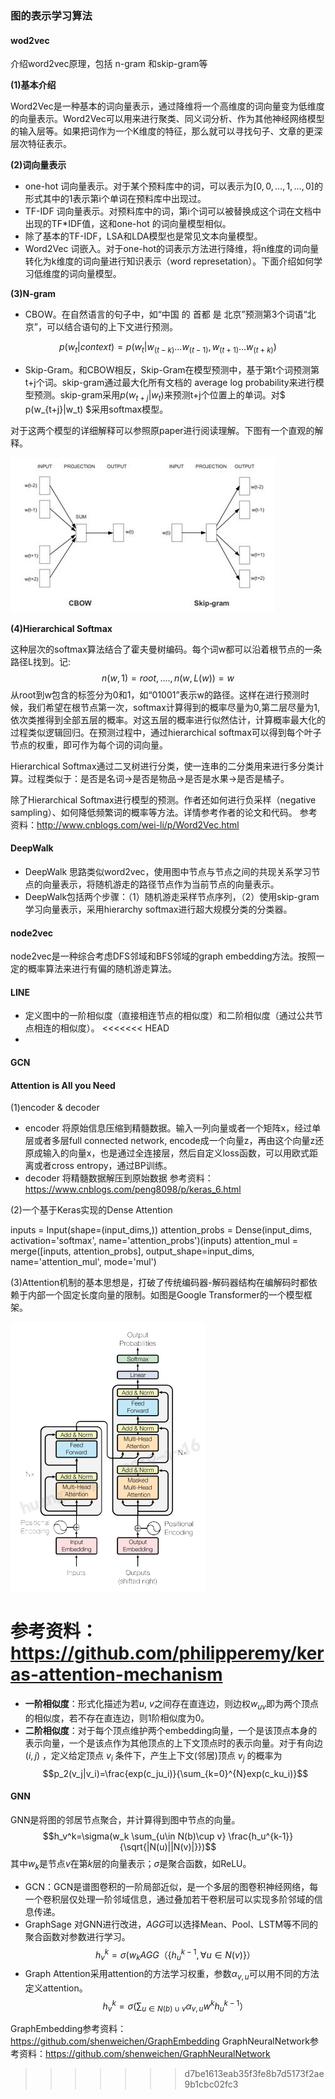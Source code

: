### 图的表示学习算法

#### wod2vec
介绍word2vec原理，包括 n-gram 和skip-gram等

**(1)基本介绍**

Word2Vec是一种基本的词向量表示，通过降维将一个高维度的词向量变为低维度的向量表示。Word2Vec可以用来进行聚类、同义词分析、作为其他神经网络模型的输入层等。如果把词作为一个K维度的特征，那么就可以寻找句子、文章的更深层次特征表示。

**(2)词向量表示**

* one-hot 词向量表示。对于某个预料库中的词，可以表示为$[0,0,…,1,…,0]$的形式其中的1表示第i个单词在预料库中出现过。
* TF-IDF 词向量表示。对预料库中的词，第i个词可以被替换成这个词在文档中出现的TF\*IDF值，这和one-hot 的词向量模型相似。
* 除了基本的TF-IDF，LSA和LDA模型也是常见文本向量模型。
* Word2Vec 词嵌入。对于one-hot的词表示方法进行降维，将n维度的词向量转化为k维度的词向量进行知识表示（word represetation）。下面介绍如何学习低维度的词向量模型。

**(3)N-gram**

* CBOW。在自然语言的句子中，如“中国 的 首都 是 北京”预测第3个词语“北京”，可以结合语句的上下文进行预测。

$$ p(w_t|context)=p(w_t|w_{(t-k)}...w_{(t-1)},w_{(t+1)}...w_{(t+k)})$$

* Skip-Gram。和CBOW相反，Skip-Gram在模型预测中，基于第t个词预测第t+j个词。skip-gram通过最大化所有文档的 average log probability来进行模型预测。skip-gram采用$p(w_{t+j}|w_t)$来预测t+j个位置上的单词。对$ p(w_{t+j}|w_t) $采用softmax模型。

对于这两个模型的详细解释可以参照原paper进行阅读理解。下图有一个直观的解释。

![](/assets/import_CBOW.png)

**(4)Hierarchical Softmax**

这种层次的softmax算法结合了霍夫曼树编码。每个词w都可以沿着根节点的一条路径L找到。记:
$$n(w,1)=root,....,n(w,L(w))=w$$从root到w包含的标签分为0和1，如“01001”表示w的路径。这样在进行预测时候，我们希望在根节点第一次，softmax计算得到的概率尽量为0,第二层尽量为1,依次类推得到全部五层的概率。对这五层的概率进行似然估计，计算概率最大化的过程类似逻辑回归。在预测过程中，通过hierarchical softmax可以得到每个叶子节点的权重，即可作为每个词的词向量。

Hierarchical Softmax通过二叉树进行分类，使一连串的二分类用来进行多分类计算。过程类似于：是否是名词-&gt;是否是物品-&gt;是否是水果-&gt;是否是橘子。

除了Hierarchical Softmax进行模型的预测。作者还如何进行负采样（negative sampling）、如何降低频繁词的概率等方法。详情参考作者的论文和代码。
参考资料：http://www.cnblogs.com/wei-li/p/Word2Vec.html

#### DeepWalk
- DeepWalk 思路类似word2vec，使用图中节点与节点之间的共现关系学习节点的向量表示，将随机游走的路径节点作为当前节点的向量表示。
- DeepWalk包括两个步骤：（1）随机游走采样节点序列，（2）使用skip-gram学习向量表示，采用hierarchy softmax进行超大规模分类的分类器。

#### node2vec
node2vec是一种综合考虑DFS邻域和BFS邻域的graph embedding方法。按照一定的概率算法来进行有偏的随机游走算法。

#### LINE
- 定义图中的一阶相似度（直接相连节点的相似度）和二阶相似度（通过公共节点相连的相似度）。
<<<<<<< HEAD
-

#### GCN

#### Attention is All you Need
(1)encoder & decoder
- encoder 将原始信息压缩到精髓数据。输入一列向量或者一个矩阵x，经过单层或者多层full connected network, encode成一个向量z，再由这个向量z还原成输入的向量x，也是通过全连接层，然后自定义loss函数，可以用欧式距离或者cross entropy，通过BP训练。
- decoder 将精髓数据解压到原始数据
参考资料：https://www.cnblogs.com/peng8098/p/keras_6.html

(2)一个基于Keras实现的Dense Attention

inputs = Input(shape=(input_dims,))
attention_probs = Dense(input_dims, activation='softmax', name='attention_probs')(inputs)
attention_mul = merge([inputs, attention_probs], output_shape=input_dims, name='attention_mul', mode='mul')

(3)Attention机制的基本思想是，打破了传统编码器-解码器结构在编解码时都依赖于内部一个固定长度向量的限制。如图是Google Transformer的一个模型框架。

![Attention](/assets/Attention.PNG)

参考资料：https://github.com/philipperemy/keras-attention-mechanism
=======
- **一阶相似度**：形式化描述为若$u$, $v$之间存在直连边，则边权$w_{uv}$即为两个顶点的相似度，若不存在直连边，则1阶相似度为0。
- **二阶相似度**：对于每个顶点维护两个embedding向量，一个是该顶点本身的表示向量，一个是该点作为其他顶点的上下文顶点时的表示向量。对于有向边 $(i,j)$ ，定义给定顶点 $v_i$ 条件下，产生上下文(邻居)顶点 $v_j$ 的概率为
$$p_2(v_j|v_i)=\frac{exp(c_ju_i)}{\sum_{k=0}^{N}exp(c_ku_i)}$$

#### GNN
GNN是将图的邻居节点聚合，并计算得到图中节点的向量。
$$h_v^k=\sigma(w_k \sum_{u\in N(b)\cup v} \frac{h_u^{k-1}}{\sqrt{|N(u)||N(v)|}})$$
其中$w_k$是节点$v$在第$k$层的向量表示；$\sigma$是聚合函数，如ReLU。
- GCN：GCN是谱图卷积的一阶局部近似，是一个多层的图卷积神经网络，每一个卷积层仅处理一阶邻域信息，通过叠加若干卷积层可以实现多阶邻域的信息传递。
- GraphSage 对GNN进行改进，$AGG$可以选择Mean、Pool、LSTM等不同的聚合函数对参数进行学习。
$$h_v^k=\sigma(w_kAGG（\{h_u^{k-1},\forall u \in N(v)\} ）$$
- Graph Attention采用attention的方法学习权重，参数$\alpha_{v,u}$可以用不同的方法定义attention。
$$h_v^k=\sigma(\sum_{u\in N(b)\cup v}\alpha_{v,u}w^kh_u^{k-1}）$$

GraphEmbedding参考资料：https://github.com/shenweichen/GraphEmbedding
GraphNeuralNetwork参考资料：https://github.com/shenweichen/GraphNeuralNetwork
>>>>>>> d7be1613eab35f3fe8b7d5173f2ae9b1cbc02fc3
